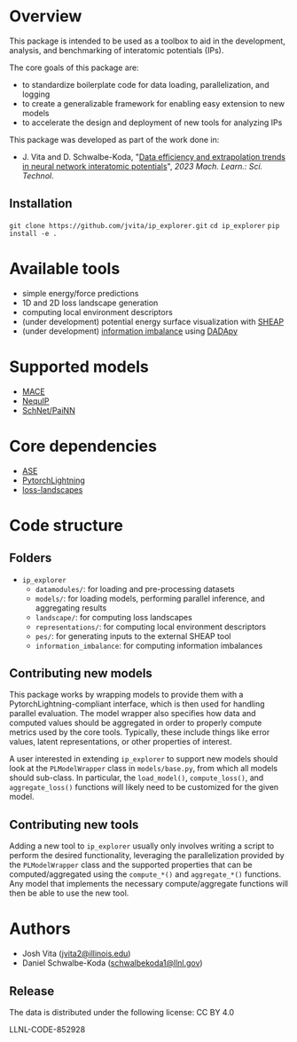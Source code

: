 # Overview

This package is intended to be used as a toolbox to aid in the development,
analysis, and benchmarking of interatomic potentials (IPs).

The core goals of this package are:
* to standardize boilerplate code for data loading, parallelization, and logging
* to create a generalizable framework for enabling easy extension to new models
* to accelerate the design and deployment of new tools for analyzing IPs

This package was developed as part of the work done in:
* J. Vita and D. Schwalbe-Koda, "[Data efficiency and extrapolation trends in neural network interatomic potentials](https://doi.org/10.1088/2632-2153/acf115)", _2023 Mach. Learn.: Sci.  Technol_.

## Installation
`git clone https://github.com/jvita/ip_explorer.git`
`cd ip_explorer`
`pip install -e .`

# Available tools
* simple energy/force predictions
* 1D and 2D loss landscape generation
* computing local environment descriptors
* (under development) potential energy surface visualization with [SHEAP](https://bitbucket.org/bshires/sheap/src/master/)
* (under development) [information imbalance](https://academic.oup.com/pnasnexus/article/1/2/pgac039/6568571) using [DADApy](https://github.com/sissa-data-science/DADApy) 

# Supported models
* [MACE](https://github.com/ACEsuit/mace)
* [NequIP](https://github.com/mir-group/nequip)
* [SchNet/PaiNN](https://github.com/atomistic-machine-learning/schnetpack)

# Core dependencies
* [ASE](https://wiki.fysik.dtu.dk/ase/)
* [PytorchLightning](https://lightning.ai/docs/pytorch/stable/)
* [loss-landscapes](https://github.com/marcellodebernardi/loss-landscapes)

# Code structure

## Folders
* `ip_explorer`
    * `datamodules/`: for loading and pre-processing datasets
    * `models/`: for loading models, performing parallel inference, and aggregating results
    * `landscape/`: for computing loss landscapes
    * `representations/`: for computing local environment descriptors
    * `pes/`: for generating inputs to the external SHEAP tool
    * `information_imbalance`: for computing information imbalances

## Contributing new models
This package works by wrapping models to provide them with a
PytorchLightning-compliant interface, which is then used for handling parallel
evaluation. The model wrapper also specifies how data and computed values should
be aggregated in order to properly compute metrics used by the core tools.
Typically, these include things like error values, latent representations, or
other properties of interest.

A user interested in extending `ip_explorer` to support new models should look
at the `PLModelWrapper` class in `models/base.py`, from which all models should
sub-class. In particular, the `load_model()`, `compute_loss()`, and
`aggregate_loss()` functions will likely need to be customized for the given
model.

## Contributing new tools
Adding a new tool to `ip_explorer` usually only involves writing a script to
perform the desired functionality, leveraging the parallelization provided by
the `PLModelWrapper` class and the supported properties that can be
computed/aggregated using the `compute_*()` and `aggregate_*()` functions. Any
model that implements the necessary compute/aggregate functions will then be
able to use the new tool.

# Authors
* Josh Vita (jvita2@illinois.edu)
* Daniel Schwalbe-Koda (schwalbekoda1@llnl.gov)

## Release

The data is distributed under the following license: CC BY 4.0

LLNL-CODE-852928
